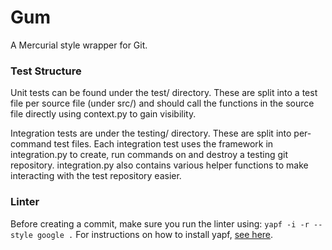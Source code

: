 # Gum
A Mercurial style wrapper for Git.

### Test Structure
Unit tests can be found under the test/ directory. These are split into a test file per source file (under src/) and should call the functions in the source file directly using context.py to gain visibility.

Integration tests are under the testing/ directory. These are split into per-command test files. Each integration test uses the framework in integration.py to create, run commands on and destroy a testing git repository. integration.py also contains various helper functions to make interacting with the test repository easier.

### Linter
Before creating a commit, make sure you run the linter using:
`yapf -i -r --style google .`
For instructions on how to install yapf, [see here](https://github.com/google/yapf#installation).
